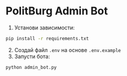 # PolitBurg Admin Bot

1. Установи зависимости:
```bash
pip install -r requirements.txt
```

2. Создай файл `.env` на основе `.env.example`
3. Запусти бота:
```bash
python admin_bot.py
```
